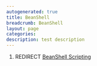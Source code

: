 ```yaml
---
autogenerated: true
title: BeanShell
breadcrumb: BeanShell
layout: page
categories: 
description: test description
---
```


1.  REDIRECT [BeanShell Scripting](BeanShell_Scripting )
